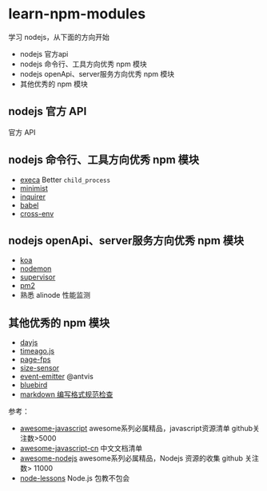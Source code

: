 # learn-npm-modules

学习 nodejs，从下面的方向开始

- nodejs 官方api
- nodejs 命令行、工具方向优秀 npm 模块
- nodejs openApi、server服务方向优秀 npm 模块
- 其他优秀的 npm 模块

## nodejs 官方 API

官方 API

## nodejs 命令行、工具方向优秀 npm 模块

- [execa](./npms/execa) Better `child_process`
- [minimist](./npms/minimist)
- [inquirer](./npms/inquirer)
- [babel](./npms/babel)
- [cross-env](./npms/cross-env)

## nodejs openApi、server服务方向优秀 npm 模块

- [koa](./npms/koa)
- [nodemon](./npms/nodemon)
- [supervisor](./npms/supervisor)
- [pm2](./npms/pm2)
- 熟悉 alinode 性能监测

## 其他优秀的 npm 模块

- [dayjs](https://github.com/iamkun/dayjs)
- [timeago.js](https://github.com/hustcc/timeago.js)
- [page-fps](https://github.com/hustcc/page-fps)
- [size-sensor](https://github.com/hustcc/size-sensor)
- [event-emitter](https://github.com/antvis/event-emitter) @antvis
- [bluebird](https://github.com/petkaantonov/bluebird)
- [markdown 编写格式规范检查](https://github.com/hustcc/lint-md)

参考：

- [awesome-javascript](https://github.com/sorrycc/awesome-javascript) awesome系列必属精品，javascript资源清单 github关注数>5000
- [awesome-javascript-cn](https://github.com/jobbole/awesome-javascript-cn) 中文文档清单
- [awesome-nodejs](https://github.com/sindresorhus/awesome-nodejs) awesome系列必属精品，Nodejs 资源的收集 github 关注数> 11000
- [node-lessons](https://github.com/alsotang/node-lessons) Node.js 包教不包会
